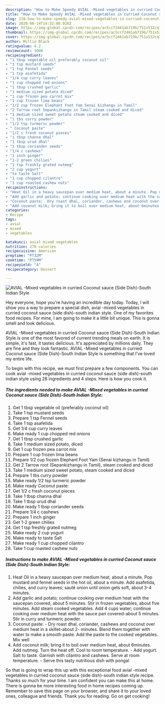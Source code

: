 ```yaml
---
description: "How to Make Speedy AVIAL -Mixed vegetables in curried Coconut sauce (Side Dish)-South Indian Style"
title: "How to Make Speedy AVIAL -Mixed vegetables in curried Coconut sauce (Side Dish)-South Indian Style"
slug: 218-how-to-make-speedy-avial-mixed-vegetables-in-curried-coconut-sauce-side-dish-south-indian-style
date: 2020-06-14T14:32:00.026Z
image: https://img-global.cpcdn.com/recipes/ac5ccf2461ab719b/751x532cq70/avial-mixed-vegetables-in-curried-coconut-sauce-side-dish-south-indian-style-recipe-main-photo.jpg
thumbnail: https://img-global.cpcdn.com/recipes/ac5ccf2461ab719b/751x532cq70/avial-mixed-vegetables-in-curried-coconut-sauce-side-dish-south-indian-style-recipe-main-photo.jpg
cover: https://img-global.cpcdn.com/recipes/ac5ccf2461ab719b/751x532cq70/avial-mixed-vegetables-in-curried-coconut-sauce-side-dish-south-indian-style-recipe-main-photo.jpg
author: Millie Black
ratingvalue: 4.2
reviewcount: 1008
recipeingredient:
- "1 tbsp vegetable oil preferably coconut oil"
- "1 tsp mustard seeds"
- "1 tsp Fennel seeds"
- "1 tsp asafetida"
- "1/4 cup curry leaves"
- "1 cup chopped red onions"
- "1 tbsp crushed garlic"
- "1 medium sized potato diced"
- "1 cup frozen pea carrot mix"
- "1 cup frozen lima beans"
- "1/2 cup frozen Elephant Foot Yam Senai kizhangu in Tamil"
- "2 Tarrow root Sepankizhangu in Tamil steam cooked and diced"
- "1 medium sized sweet potato steam cooked and diced"
- "1 tbs curry powder"
- "1/2 tsp turmeric powder"
- " Coconut paste"
- "1/2 c fresh coconut pieces"
- "1 tbsp channa dhal"
- "1 tbsp urud dhal"
- "1 tbsp coriander seeds"
- "1/4 c cashews"
- "1 inch ginger"
- "1-2 green chilies"
- "1 tsp freshly grated nutmeg"
- "2 cup yogurt"
- "to taste Salt"
- "1 cup chopped cilantro"
- "1 cup roasted cashew nuts"
recipeinstructions:
- "Heat Oil in a heavy saucepan over medium heat, about a minute. Pop mustard and fennel seeds in the hot oil, about a minute. Add asafetida, chilies, and curry leaves; sauté onion until onion gets soft, about 3-4 minutes."
- "Add garlic and potato; continue cooking over medium heat with the saucepan covered, about 5 minutes. Stir in frozen vegetables, about five minutes. Add steam cooked vegetables. Add 4 cups water; continue cooking over medium heat with the sauce pan covered-about 5 minutes. Stir in curry and turmeric powder."
- "Coconut paste:  Dry roast dhal, coriander, cashews and coconut over medium heat in a skillet-about 2- minutes. Blend them together with water to make a smooth paste. Add the paste to the cooked vegetables. Mix well"
- "Add coconut milk; bring it to boil over medium heat, about 6minutes. Add nutmeg. Turn the heat off. Cool to room temperature. Add yogurt. Salt to taste. Garnish with cilantro and cashews. Serve at room temperature.  Serve this tasty nutritious dish with pongal"
categories:
- Recipe
tags:
- avial
- mixed
- vegetables

katakunci: avial mixed vegetables 
nutrition: 270 calories
recipecuisine: American
preptime: "PT32M"
cooktime: "PT59M"
recipeyield: "4"
recipecategory: Dessert

---
```



![AVIAL -Mixed vegetables in curried Coconut sauce (Side Dish)-South Indian Style](https://img-global.cpcdn.com/recipes/ac5ccf2461ab719b/751x532cq70/avial-mixed-vegetables-in-curried-coconut-sauce-side-dish-south-indian-style-recipe-main-photo.jpg)

Hey everyone, hope you're having an incredible day today. Today, I will show you a way to prepare a special dish, avial -mixed vegetables in curried coconut sauce (side dish)-south indian style. One of my favorites food recipes. For mine, I am going to make it a little bit unique. This is gonna smell and look delicious.

AVIAL -Mixed vegetables in curried Coconut sauce (Side Dish)-South Indian Style is one of the most favored of current trending meals on earth. It is simple, it's fast, it tastes delicious. It's appreciated by millions daily. They are fine and they look fantastic. AVIAL -Mixed vegetables in curried Coconut sauce (Side Dish)-South Indian Style is something that I've loved my entire life.




To begin with this recipe, we must first prepare a few components. You can cook avial -mixed vegetables in curried coconut sauce (side dish)-south indian style using 28 ingredients and 4 steps. Here is how you cook it.

<!--inarticleads1-->

##### The ingredients needed to make AVIAL -Mixed vegetables in curried Coconut sauce (Side Dish)-South Indian Style:

1. Get 1 tbsp vegetable oil (preferably coconut oil)
1. Take 1 tsp mustard seeds
1. Prepare 1 tsp Fennel seeds
1. Take 1 tsp asafetida
1. Get 1/4 cup curry leaves
1. Make ready 1 cup chopped red onions
1. Get 1 tbsp crushed garlic
1. Take 1 medium sized potato, diced
1. Get 1 cup frozen pea carrot mix
1. Prepare 1 cup frozen lima beans
1. Prepare 1/2 cup frozen Elephant Foot Yam (Senai kizhangu in Tamil)
1. Get 2 Tarrow root (Sepankizhangu in Tamil), steam cooked and diced
1. Take 1 medium sized sweet potato, steam cooked and diced
1. Prepare 1 tbs curry powder
1. Make ready 1/2 tsp turmeric powder
1. Make ready  Coconut paste:
1. Get 1/2 c fresh coconut pieces
1. Take 1 tbsp channa dhal
1. Take 1 tbsp urud dhal
1. Make ready 1 tbsp coriander seeds
1. Prepare 1/4 c cashews
1. Prepare 1 inch ginger
1. Get 1-2 green chilies
1. Get 1 tsp freshly grated nutmeg
1. Make ready 2 cup yogurt
1. Make ready to taste Salt
1. Make ready 1 cup chopped cilantro
1. Take 1 cup roasted cashew nuts




<!--inarticleads2-->

##### Instructions to make AVIAL -Mixed vegetables in curried Coconut sauce (Side Dish)-South Indian Style:

1. Heat Oil in a heavy saucepan over medium heat, about a minute. Pop mustard and fennel seeds in the hot oil, about a minute. Add asafetida, chilies, and curry leaves; sauté onion until onion gets soft, about 3-4 minutes.
1. Add garlic and potato; continue cooking over medium heat with the saucepan covered, about 5 minutes. Stir in frozen vegetables, about five minutes. Add steam cooked vegetables. Add 4 cups water; continue cooking over medium heat with the sauce pan covered-about 5 minutes. Stir in curry and turmeric powder.
1. Coconut paste:  - Dry roast dhal, coriander, cashews and coconut over medium heat in a skillet-about 2- minutes. Blend them together with water to make a smooth paste. Add the paste to the cooked vegetables. Mix well
1. Add coconut milk; bring it to boil over medium heat, about 6minutes. Add nutmeg. Turn the heat off. Cool to room temperature. - Add yogurt. Salt to taste. Garnish with cilantro and cashews. Serve at room temperature.  - Serve this tasty nutritious dish with pongal




So that is going to wrap this up with this exceptional food avial -mixed vegetables in curried coconut sauce (side dish)-south indian style recipe. Thanks so much for your time. I am confident you can make this at home. There is gonna be more interesting food in home recipes coming up. Remember to save this page on your browser, and share it to your loved ones, colleague and friends. Thank you for reading. Go on get cooking!
